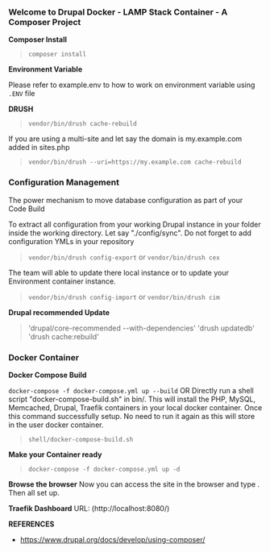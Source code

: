 ### Welcome to Drupal Docker - LAMP Stack Container - A Composer Project

**Composer Install**

> `composer install`


**Environment Variable**


Please refer to example.env to how to work on environment variable using `.ENV` file

**DRUSH**

> `vendor/bin/drush cache-rebuild`

If you are using a multi-site and let say the domain is my.example.com added in sites.php
> `vendor/bin/drush --uri=https://my.example.com cache-rebuild`


### Configuration Management

The power mechanism to move database configuration as part of your Code Build

To extract all configuration from your working Drupal instance in your folder inside the working directory. Let say "./config/sync". Do not forget to add configuration YMLs in your repository
> `vendor/bin/drush config-export`
or
> `vendor/bin/drush cex`

The team will able to update there local instance or to update your Environment  container instance.
> `vendor/bin/drush config-import`
or
> `vendor/bin/drush cim`


**Drupal recommended Update**

> 'drupal/core-recommended --with-dependencies'
> 'drush updatedb'
> 'drush cache:rebuild'

### Docker Container

**Docker Compose Build**

`docker-compose -f docker-compose.yml up --build`
OR
Directly run a shell script "docker-compose-build.sh" in bin/. This will install the PHP, MySQL, Memcached, Drupal, Traefik containers in your local docker container. Once this command successfully setup. No need to run it again as this will store in the user docker container. 

> `shell/docker-compose-build.sh`

**Make your Container ready**

> `docker-compose -f docker-compose.yml up -d`


**Browse the browser**
Now you can access the site in the browser and type [](http://local.drupal.docker.com). Then all set up.

**Traefik Dashboard**
URL: (http://localhost:8080/)


**REFERENCES**

- https://www.drupal.org/docs/develop/using-composer/
